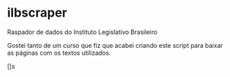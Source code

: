 ilbscraper
==========

Raspador de dados do Instituto Legislativo Brasileiro

Gostei tanto de um curso que fiz que acabei criando este script para baixar as páginas com os textos utilizados.

[]s
